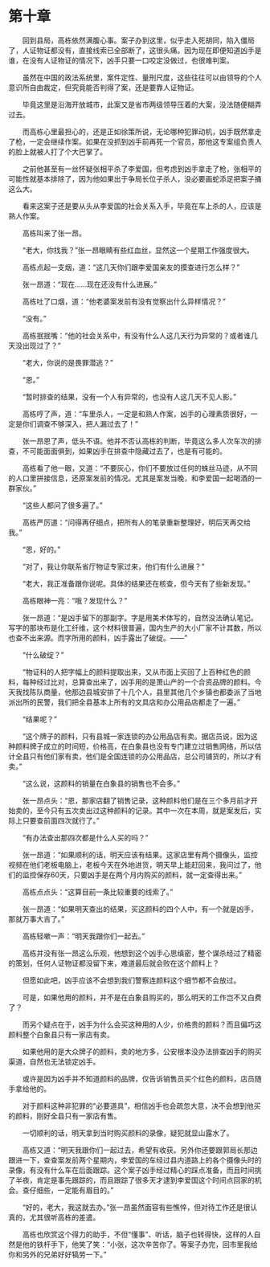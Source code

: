#	第十章

　　回到县局，高栋依然满腹心事。案子办到这里，似乎走入死胡同，陷入僵局了，人证物证都没有，直接线索已全部断了，这很头痛。因为现在即便知道凶手是谁，在没有人证物证的情况下，凶手只要一口咬定没做过，也很难判案。

　　虽然在中国的政法系统里，案件定性、量刑尺度，这些往往可以由领导的个人意识所自由裁定，但究竟能否判得了案，还是要靠人证物证。

　　毕竟这里是沿海开放城市，此案又是省市两级领导压着的大案，没法随便糊弄过去。

　　而高栋心里最担心的，还是正如徐策所说，无论哪种犯罪动机，凶手既然拿走了枪，一定会继续作案。如果在没抓到凶手前再死一个官员，那他这专案组负责人的脸上就被人打了个大巴掌了。

　　之前他甚至有一丝怀疑张相平杀了李爱国，但考虑到凶手拿走了枪，张相平的可能性就基本排除了，因为他如果出于争局长位子杀人，没必要画蛇添足把案子捅这么大。

　　看来这案子还是要从头从李爱国的社会关系入手，毕竟在车上杀的人，应该是熟人作案。

　　高栋叫来了张一昂。

　　“老大，你找我？”张一昂眼睛有些红血丝，显然这一个星期工作强度很大。

　　高栋点起一支烟，道：“这几天你们跟李爱国亲友的摸查进行怎么样？”

　　张一昂道：“现在……现在还没有什么进展。”

　　高栋吐了口烟，道：“他老婆案发前有没有觉察出什么异样情况？”

　　“没有。”

　　高栋抿抿嘴：“他的社会关系中，有没有什么人这几天行为异常的？或者谁几天没出现过了？”

　　“老大，你说的是畏罪潜逃？”

　　“恩。”

　　“暂时排查的结果，没有一个人有异常的，也没有人这几天不见人影。”

　　高栋哼了声，道：“车里杀人，一定是和熟人作案，凶手的心理素质很好，一定是你们调查不够深入，把人漏过去了！”

　　张一昂恩了声，低头不语。他并不否认高栋的判断，毕竟这么多人次车次的排查，不可能面面俱到，如果凶手在排查中隐藏过去了，也是有可能的。

　　高栋看了他一眼，又道：“不要灰心，你们不要放过任何的蛛丝马迹，从不同的人口里拼接信息，还原案发前的情况。尤其是案发当晚，和李爱国一起喝酒的一群家伙。”

　　“这些人都问了很多遍了。”

　　高栋严厉道：“问得再仔细点，把所有人的笔录重新整理好，明后天再交给我。”

　　“恩，好的。”

　　“对了，我让你联系省厅物证专家过来，他们有什么进展？”

　　“老大，我正准备跟你说呢。具体的结果还在核查，但今天有了些新发现。”

　　高栋眼神一亮：“哦？发现什么？”

　　张一昂道：“是凶手留下的那副字。字是用美术体写的，自然没法确认笔记。写字的那块布是化工纤维，这个材料很普遍，国内生产的大小厂家不计其数，所以也查不出来源。而字所用的颜料，凶手露出了破绽。——”

　　“什么破绽？”

　　“物证科的人把字幅上的颜料提取出来，又从市面上买回了上百种红色的颜料，每种经过比对，总算查出来了，凶手用的是萧山产的一个合资品牌的颜料。今天我找陈队商量，他那边县城安排了十几个人，县里其他几个乡镇也都委派了当地派出所的民警，我们把全县基本上所有的文具店和办公用品店都走了一遍。”

　　“结果呢？”

　　“这个牌子的颜料，只有县城一家连锁的办公用品店有卖。据店员说，因为这种颜料牌子成立的时间短，价格高，在白象县也没有专门建立过销售网络，所以估计全县只有他们家有卖，他们是全国连锁的办公用品店，总公司铺货的，所以才有卖。”

　　“这么说，这颜料的销量在白象县的销售也不会多。”

　　张一昂点头：“恩，那家店翻了销售记录，这种颜料他们是在三个多月前才开始卖的，至今只有五次卖出过这种颜料的记录。其中一次在本周，就是案发后，实际上只要查前面四次就行了。”

　　“有办法查出那四次都是什么人买的吗？”

　　张一昂道：“如果顺利的话，明天应该有结果。这家店里有两个摄像头，监控视频在他们老板电脑上，老板今天在外地进货，明天早上能赶回来，我问过了，他们的监控保存60天，只要凶手是在两个月内购买的颜料，就一定查得出来。”

　　高栋点点头：“这算目前一条比较重要的线索了。”

　　张一昂道：“如果明天查出的结果，买这颜料的四个人中，有一个就是凶手，那就万事大吉了。”

　　高栋轻嗽一声：“明天我跟你们一起去。”

　　高栋并没有张一昂这么乐观，他想到这个凶手心思缜密，整个谋杀经过了精密的策划，任何人证物证都没留下来，难道最后就会败在这个颜料上？

　　但愿如此吧，凶手应该不会想到我们警察连颜料这个细节都不会放过。

　　可是，如果他用的颜料，并不是在白象县购买的，那么明天的工作岂不又白费了？

　　而另个疑点在于，凶手为什么会买这种用的人少，价格贵的颜料？而且偏巧这颜料整个白象县只有一家店有卖。

　　如果他用的是大众牌子的颜料，卖的地方多，公安根本没办法排查凶手的购买渠道，自然也无法锁定凶手。

　　或许是因为凶手并不知道颜料的品牌，仅告诉销售员买个红色的颜料，店员随手拿给他的。

　　对于颜料这种非犯罪的“必要道具”，相信凶手也会疏忽大意，决不会想到他买的颜料，刚好全县只有一家店有售。

　　一切顺利的话，明天拿到当时购买颜料的录像，疑犯就显山露水了。

　　高栋又道：“明天我跟你们一起过去，希望有收获。另外你还要跟郭局长那边跟进一下，查查案发前两个星期内，李爱国的车经过县内道路上的各个摄像头时的录像，有没有什么车在后面跟踪。这个案子凶手经过精心的踩点准备，而且时间挑了半夜，肯定是事先跟踪的，而且跟踪了很多天才逮到李爱国这个时间点回家的机会。查仔细些，一定能有眉目的。”

　　“好的，老大，我这就去办。”张一昂虽然面容有些憔悴，但对待工作还是很认真的，尤其很听高栋的差遣。

　　高栋也欣赏这个得力的助手，不但“懂事”、听话，脑子也转得快，这样的人自然是他的铁杆手下，他笑了笑：“小张，这次辛苦你了。等案子办完，回市里我给你和另外的兄弟好好犒劳一下。”

